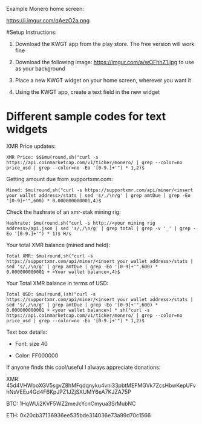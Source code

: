 Example Monero home screen:

https://i.imgur.com/qAezO2a.png

#Setup Instructions:

1) Download the KWGT app from the play store. The free version will work fine

2) Download the following image: https://imgur.com/a/wOFhhZ1.jpg to use as your background

3) Place a new KWGT widget on your home screen, wherever you want it

4) Using the KWGT app, create a text field in the new widget

# Different sample codes for text widgets

XMR Price updates:

`XMR Price: $$$mu(round,sh("curl -s https://api.coinmarketcap.com/v1/ticker/monero/ | grep --color=no price_usd | grep --color=no -Eo '[0-9.]+'") * 1,2)$`

Getting amount due from supportxmr.com:

`Mined: $mu(round,sh("curl -s https://supportxmr.com/api/miner/<insert your wallet address>/stats | sed 's/,/\n/g' | grep amtDue | grep -Eo '[0-9]+'",600) * 0.000000000001,4)$`

Check the hashrate of an xmr-stak mining rig:

`Hashrate: $mu(round,sh("curl -s http://<your mining rig address>/api.json | sed 's/,/\n/g' | grep total | grep -v '_' | grep -Eo '[0-9.]+'") * 1)$ H/s`

Your total XMR balance (mined and held):

`Total XMR: $mu(round,sh("curl -s https://supportxmr.com/api/miner/<insert your wallet address>/stats | sed 's/,/\n/g' | grep amtDue | grep -Eo '[0-9]+'",600) * 0.000000000001 + <Your wallet balance>,4)$`

Your Total XMR balance in terms of USD:

`Total USD: $mu(round,(sh("curl -s https://supportxmr.com/api/miner/<insert your wallet address>/stats | sed 's/,/\n/g' | grep amtDue | grep -Eo '[0-9]+'",600) * 0.000000000001 + <your wallet balance>) * sh("curl -s https://api.coinmarketcap.com/v1/ticker/monero/ | grep --color=no price_usd | grep --color=no -Eo '[0-9.]+'") * 1,2)$`

Text box details:

- Font: size 40

- Color: FF000000

If anyone finds this cool/useful I always appreciate donations:

XMR: 45d4VHWboXGV5sgvZ8hMFqdqnyku4vni33pbtMEFMGVk7ZcsHbwKepUFvhNsVEEu4Gd4F6KpJPZ1JZjSXUMY6eA7KJZA75P

BTC: 1HqWUi2KVF5WZ2meJcYcnCmyua3SrMubNC

ETH: 0x20cb37136936ee535bde314036e73a99d70c1566
